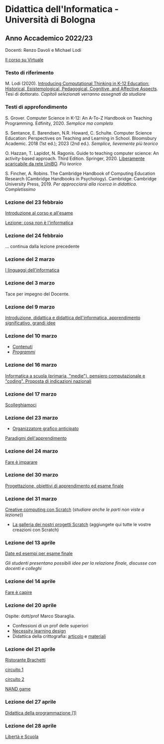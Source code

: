 # Didattica dell'Informatica - Università di Bologna

## Anno Accademico 2022/23

Docenti: Renzo Davoli e Michael Lodi

[Il corso su Virtuale](https://virtuale.unibo.it/course/view.php?id=35772)

### Testo di riferimento

M. Lodi (2020). [Introducing Computational Thinking in K-12 Education: Historical, Epistemological, Pedagogical, Cognitive, and Affective Aspects](http://amsdottorato.unibo.it/9188/1/Tesi_Dottorato_Lodi.pdf). Tesi di dottorato. *Capitoli selezionati verranno assegnati da studiare*

### Testi di approfondimento

S. Grover. Computer Science in K-12: An A-To-Z Handbook on Teaching Programming. Edfinity, 2020. *Semplice ma completo*

S. Sentance, E. Barendsen, N.R. Howard, C. Schulte. Computer Science Education: Perspectives on Teaching and Learning in School. Bloomsbury Academic. 2018 (1st ed.); 2023 (2nd ed.). *Semplice, lievemente più teorico*

O. Hazzan, T. Lapidot, N. Ragonis. Guide to teaching computer science: An activity-based approach. Third Edition. Springer, 2020. [Liberamente scaricabile da rete UniBO](https://link.springer.com/book/10.1007/978-3-030-39360-1). *Più teorico*

S. Fincher, A. Robins. The Cambridge Handbook of Computing Education Research (Cambridge Handbooks in Psychology). Cambridge: Cambridge University Press, 2019. *Per approcciarsi alla ricerca in didattica. Completissimo*

### Lezione del 23 febbraio

[Introduzione al corso e all'esame](http://www.cs.unibo.it/~renzo/csed23/intro23.pdf)

[Lezione: cosa non è l'informatica](http://www.cs.unibo.it/~renzo/csed23/noinfo.pdf)

### Lezione del 24 febbraio

... continua dalla lezione precedente

### Lezione del 2 marzo

[I linguaggi dell'informatica](http://www.cs.unibo.it/~renzo/csed23/linguaggi.pdf)

### Lezione del 3 marzo

Tace per impegno del Docente.

### Lezione del 9 marzo

[Introduzione, didattica e didattica dell'informatica, apprendimento significativo, grandi idee](https://www.cs.unibo.it/~michael.lodi2/csed2023/intro.pdf)

### Lezione del 10 marzo

* [Contenuti](pages/contenuti.md)
* [_Programmi_](pages/programmi.md)

### Lezione del 16 marzo

[Informatica a scuola (primaria, "medie"), pensiero computazionale e "coding", Proposta di indicazioni nazionali](https://www.cs.unibo.it/~michael.lodi2/csed2023/coding.pdf)

### Lezione del 17 marzo

[Scolleghiamoci](http://www.cs.unibo.it/~renzo/csed23/scolleghiamoci.pdf)

### Lezione del 23 marzo

* [Organizzatore grafico anticipato](https://www.cs.unibo.it/~michael.lodi2/csed2023/OrganizzatoreParadigmi.pdf)

[Paradigmi dell'apprendimento](https://www.cs.unibo.it/~michael.lodi2/csed2023/paradigmi.pdf)

### Lezione del 24 marzo

[Fare è imparare](http://www.cs.unibo.it/~renzo/csed23/fare.pdf)

### Lezione del 30 marzo

[Progettazione, obiettivi di apprendimento ed esame finale](https://www.cs.unibo.it/~michael.lodi2/csed2023/esame.pdf)

### Lezione del 31 marzo

[Creative computing con Scratch](https://www.cs.unibo.it/~michael.lodi2/csed2023/scratch.pdf) (*studiare anche le parti non viste a lezione*))

* [La galleria dei nostri progetti Scratch](https://scratch.mit.edu/studios/33117812/) (aggiungete qui tutte le vostre creazioni con Scratch)

### Lezione del 13 aprile

[Date ed esempi per esame finale](https://www.cs.unibo.it/~michael.lodi2/csed2023/dateesempi.pdf)

*Gli studenti presentano possibili idee per la relazione finale, discusse con docenti e colleghi*

### Lezione del 14 aprile

[Fare è capire](http://www.cs.unibo.it/~renzo/csed23/farecapire.pdf)

### Lezione del 20 aprile

Ospite: dott/prof Marco Sbaraglia.

* Confessioni di un prof delle superiori
* [Necessity learning design](https://infedu.vu.lt/journal/INFEDU/article/721/info)
* Didattica della crittografia: [articolo](http://www.cs.unibo.it/~martini/papers-to-ftp/ITICSE2022-prelim.pdf) e [materiali](https://bigideascryptok12.bitbucket.io/index.html)

### Lezione del 21 aprile

[Ristorante Brachetti](esempi/ristorante.pdf)

[circuito 1](http://www.falstad.com/circuit/circuitjs.html?ctz=CQAgjCAMB0l3BWcMBMcUHYMGZIA4UA2ATmIxAUgoqoQFMBaMMAKDAQjABYuQ08+GFH3xQ+1BGw6DhYFAOx5ecgVWFJJ7CJmE6Qi3nrUSpEA+GLCuxQheHHaLAO4zwPV-yjOPovSgS2kN7chijK7vKqwRF4An6xXi56zLLuKYluynKZdhnmKvpK4BiB3uae5UJeADI5YJbg2fX2YgBmAIYANgDOdNRBtSF8YY26I1RUHT19SEEAsiDWts0UaQ1q0JrSetiECkW7quKOSVX+tjsI9t6XulXm84W8h6vPe2IomyxAA)

[circuito 2](http://www.falstad.com/circuit/circuitjs.html?ctz=CQAgjCAMB0l3BWcMBMcUHYMGZIA4UA2ATmIxAUgoqoQFMBaMMAKDAQgBY5xDaU8vKlRRQKbDiFycQaQdxH4xopAhYB3EAvAZCWnnKgaKAoScEoEeyMYSnLe6bKtHNTh1MgyUKGTfYQhsyiTsHK1GpuXuBgotphNprxsfpUYJx+EoFKYMQh0bmiIhHGQfY5ukYAMrI5poQysYLCIABmAIYANgDOdNT+kmGGw0rFqqVKxHphU64xorNhhXNLefOyvtXrsw0gsy0dPX1INgCy5mYIlWB8ytBqQA)

[NAND game](https://nandgame.com/)

### Lezione del 27 aprile

[Didattica della programmazione (1)](https://www.cs.unibo.it/~michael.lodi2/csed2023/programmazione1.pdf)

### Lezione del 28 aprile

[Libertà e Scuola](http://www.cs.unibo.it/~renzo/csed23/liberta.pdf)

[comment]: # (*Una versione **ridotta** delle slide di oggi è scaricabile* qui. *Dopo la lezione, verrà rimossa e pubblicata la versione contenente anche attività, problemi e soluzioni.*)

[comment]: # (  )

